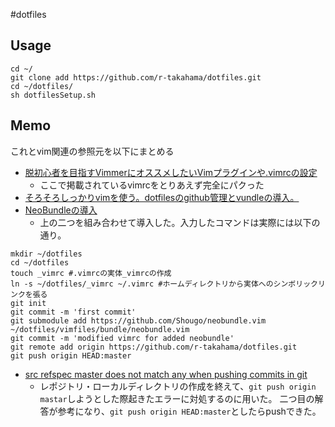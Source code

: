 #dotfiles
## Usage
```
cd ~/
git clone add https://github.com/r-takahama/dotfiles.git
cd ~/dotfiles/
sh dotfilesSetup.sh
```

## Memo
これとvim関連の参照元を以下にまとめる
- [脱初心者を目指すVimmerにオススメしたいVimプラグインや.vimrcの設定](http://qiita.com/jnchito/items/5141b3b01bced9f7f48f)
  - ここで掲載されているvimrcをとりあえず完全にパクった
- [そろそろしっかりvimを使う。dotfilesのgithub管理とvundleの導入。](http://holypp.hatenablog.com/entry/20110515/1305443997)
- [NeoBundleの導入](http://qiita.com/puriketu99/items/1c32d3f24cc2919203eb)
  - 上の二つを組み合わせて導入した。入力したコマンドは実際には以下の通り。
```
mkdir ~/dotfiles
cd ~/dotfiles
touch _vimrc #.vimrcの実体_vimrcの作成
ln -s ~/dotfiles/_vimrc ~/.vimrc #ホームディレクトリから実体へのシンボリックリンクを張る
git init
git commit -m 'first commit'
git submodule add https://github.com/Shougo/neobundle.vim ~/dotfiles/vimfiles/bundle/neobundle.vim
git commit -m 'modified vimrc for added neobundle'
git remote add origin https://github.com/r-takahama/dotfiles.git
git push origin HEAD:master
```
- [src refspec master does not match any when pushing commits in git](http://stackoverflow.com/questions/4181861/src-refspec-master-does-not-match-any-when-pushing-commits-in-git)
  - レポジトリ・ローカルディレクトリの作成を終えて、`git push origin mastar`しようとした際起きたエラーに対処するのに用いた。
  二つ目の解答が参考になり、`git push origin HEAD:master`としたらpushできた。
